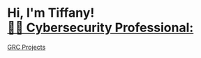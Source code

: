 
<h1>Hi, I'm Tiffany! <br/><a href="https://github.com/TiffanylovesTech>Programmer</a>, <a href="https://www.linkedin.com/in/https://www.linkedin.com/in/obinyanshavonne/ 

<h2>👨‍💻 Cybersecurity Professional:</h2> GRC Projects



[linkedin]: https://www.linkedin.com/in/obinyanshavonne

<!--
**joshmadakor1/joshmadakor1** is a ✨ _special_ ✨ repository because its `README.md` (this file) appears on your GitHub profile.

Here are some ideas to get you started:

- 🔭 I’m currently working on ...
- 🌱 I’m currently learning ...
- 👯 I’m looking to collaborate on ...
- 🤔 I’m looking for help with ...
- 💬 Ask me about ...
- 📫 How to reach me: ...
- 😄 Pronouns: ...
- ⚡ Fun fact: ...
-->
